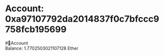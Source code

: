 
Account: 0xa97107792da2014837f0c7bfccc9758fcb195699
===================================================
  
#📜Account  
Balance: 1.7702503021107128 Ether